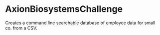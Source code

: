 # AxionBiosystemsChallenge
Creates a command line searchable database of employee data for small co. from a CSV.
